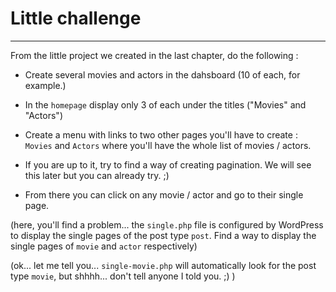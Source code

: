 # Little challenge

---

From the little project we created in the last chapter, do the following :

- Create several movies and actors in the dahsboard (10 of each, for example.)

- In the `homepage` display only 3 of each under the titles ("Movies" and "Actors")
- Create a menu with links to two other pages you'll have to create : `Movies` and `Actors` where you'll have the whole list of movies / actors.
- If you are up to it, try to find a way of creating pagination. We will see this later but you can already try. ;)
- From there you can click on any movie / actor and go to their single page.

(here, you'll find a problem... the `single.php` file is configured by WordPress to display the single pages of the post type `post`. Find a way to display the single pages of `movie` and `actor` respectively)

(ok... let me tell you... `single-movie.php` will automatically look for the post type `movie`, but shhhh... don't tell anyone I told you. ;) )
